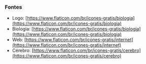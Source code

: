 ### Fontes

-   Logo: [https://www.flaticon.com/br/icones-gratis/biologia](https://www.flaticon.com/br/icones-gratis/biologia)
-   Biologia: [https://www.flaticon.com/br/icones-gratis/biologia](https://www.flaticon.com/br/icones-gratis/biologia)
-   Web: [https://www.flaticon.com/br/icones-gratis/internet](https://www.flaticon.com/br/icones-gratis/internet)
-   Cérebro: [https://www.flaticon.com/br/icones-gratis/cerebro](https://www.flaticon.com/br/icones-gratis/cerebro)
